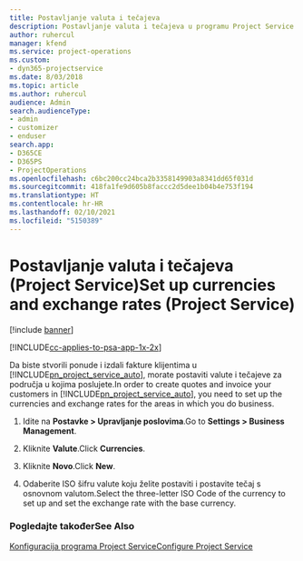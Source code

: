```yaml
---
title: Postavljanje valuta i tečajeva
description: Postavljanje valuta i tečajeva u programu Project Service
author: ruhercul
manager: kfend
ms.service: project-operations
ms.custom:
- dyn365-projectservice
ms.date: 8/03/2018
ms.topic: article
ms.author: ruhercul
audience: Admin
search.audienceType:
- admin
- customizer
- enduser
search.app:
- D365CE
- D365PS
- ProjectOperations
ms.openlocfilehash: c6bc200cc24bca2b3358149903a8341dd65f031d
ms.sourcegitcommit: 418fa1fe9d605b8faccc2d5dee1b04b4e753f194
ms.translationtype: HT
ms.contentlocale: hr-HR
ms.lasthandoff: 02/10/2021
ms.locfileid: "5150389"
---
```

# <a name="set-up-currencies-and-exchange-rates-project-service"></a><span data-ttu-id="e0f51-103">Postavljanje valuta i tečajeva (Project Service)</span><span class="sxs-lookup"><span data-stu-id="e0f51-103">Set up currencies and exchange rates (Project Service)</span></span>

[!include [banner](../includes/psa-now-project-operations.md)]

[!INCLUDE[cc-applies-to-psa-app-1x-2x](../includes/cc-applies-to-psa-app-1x-2x.md)]

<span data-ttu-id="e0f51-104">Da biste stvorili ponude i izdali fakture klijentima u [!INCLUDE[pn_project_service_auto](../includes/pn-project-service-auto.md)], morate postaviti valute i tečajeve za područja u kojima poslujete.</span><span class="sxs-lookup"><span data-stu-id="e0f51-104">In order to create quotes and invoice your customers in [!INCLUDE[pn_project_service_auto](../includes/pn-project-service-auto.md)], you need to set up the currencies and exchange rates for the areas in which you do business.</span></span>  
  
1.  <span data-ttu-id="e0f51-105">Idite na **Postavke > Upravljanje poslovima**.</span><span class="sxs-lookup"><span data-stu-id="e0f51-105">Go to **Settings > Business Management**.</span></span>  
  
2.  <span data-ttu-id="e0f51-106">Kliknite **Valute**.</span><span class="sxs-lookup"><span data-stu-id="e0f51-106">Click **Currencies**.</span></span>  
  
3.  <span data-ttu-id="e0f51-107">Kliknite **Novo**.</span><span class="sxs-lookup"><span data-stu-id="e0f51-107">Click **New**.</span></span>  
  
4.  <span data-ttu-id="e0f51-108">Odaberite ISO šifru valute koju želite postaviti i postavite tečaj s osnovnom valutom.</span><span class="sxs-lookup"><span data-stu-id="e0f51-108">Select the three-letter ISO Code of the currency to set up and set the exchange rate with the base currency.</span></span>  
  
### <a name="see-also"></a><span data-ttu-id="e0f51-109">Pogledajte također</span><span class="sxs-lookup"><span data-stu-id="e0f51-109">See Also</span></span>  
 [<span data-ttu-id="e0f51-110">Konfiguracija programa Project Service</span><span class="sxs-lookup"><span data-stu-id="e0f51-110">Configure Project Service</span></span>](../psa/configure.md)
